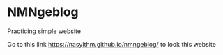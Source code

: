 # NMNgeblog
Practicing simple website

Go to this link https://nasyithm.github.io/nmngeblog/ to look this website
